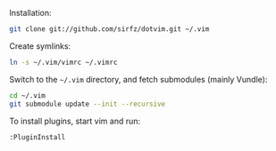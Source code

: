 Installation:
```sh
git clone git://github.com/sirfz/dotvim.git ~/.vim
```
Create symlinks:
```sh
ln -s ~/.vim/vimrc ~/.vimrc
```
Switch to the `~/.vim` directory, and fetch submodules (mainly Vundle):
```sh
cd ~/.vim
git submodule update --init --recursive
```
To install plugins, start vim and run:
```
:PluginInstall
```
